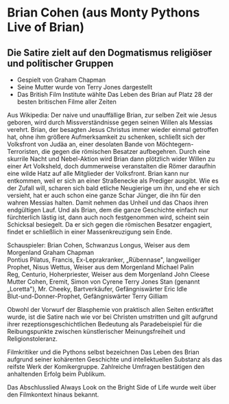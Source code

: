 # Brian Cohen (aus Monty Pythons Live of Brian)
## Die Satire zielt auf den Dogmatismus religiöser und politischer Gruppen

* Gespielt von Graham Chapman
* Seine Mutter wurde von Terry Jones dargestellt
* Das British Film Institute wählte Das Leben des Brian auf Platz 28 der besten britischen Filme aller Zeiten

Aus Wikipedia: Der naive und unauffällige Brian, zur selben Zeit wie Jesus geboren, wird durch Missverständnisse gegen seinen Willen als Messias verehrt.
Brian, der besagten Jesus Christus immer wieder einmal getroffen hat, ohne ihm größere Aufmerksamkeit zu schenken,
schließt sich der Volksfront von Judäa an, einer desolaten Bande von Möchtegern-Terroristen, die gegen die römischen Besatzer aufbegehren.
Durch eine skurrile Nacht und Nebel-Aktion wird Brian dann plötzlich wider Willen zu einer Art Volksheld, doch dummerweise veranstalten die Römer daraufhin
eine wilde Hatz auf alle Mitglieder der Volksfront. Brian kann nur entkommen, weil er sich an einer Straßenecke als Prediger ausgibt.
Wie es der Zufall will, scharen sich bald etliche Neugierige um ihn, und ehe er sich versieht, hat er auch schon eine ganze Schar Jünger, die ihn für den wahren Messias halten.
Damit nehmen das Unheil und das Chaos ihren endgültigen Lauf. Und als Brian, dem die ganze Geschichte einfach nur fürchterlich lästig ist, dann auch noch festgenommen wird,
scheint sein Schicksal besiegelt. Da er sich gegen die römischen Besatzer engagiert, findet er schließlich in einer Massenkreuzigung sein Ende.

Schauspieler:
Brian Cohen, Schwanzus Longus, Weiser aus dem Morgenland 	Graham Chapman	
Pontius Pilatus, Francis, Ex-Leprakranker, „Rübennase", 
langweiliger Prophet, Nisus Wettus, Weiser aus dem Morgenland	Michael Palin	
Reg, Centurio, Hoherpriester, Weiser aus dem Morgenland        	John Cleese	
Mutter Cohen, Eremit, Simon von Cyrene                                          	Terry Jones	
Stan (genannt „Loretta"), Mr. Cheeky, Bartverkäufer,
Gefängniswärter                                                                                    	Eric Idle	
Blut-und-Donner-Prophet, Gefängniswärter                                        	Terry Gilliam

Obwohl der Vorwurf der Blasphemie von praktisch allen Seiten entkräftet wurde, ist die Satire nach wie vor bei Christen umstritten
und gilt aufgrund ihrer rezeptionsgeschichtlichen Bedeutung als Paradebeispiel für die Reibungspunkte zwischen künstlerischer Meinungsfreiheit
und Religionstoleranz.

Filmkritiker und die Pythons selbst bezeichnen Das Leben des Brian aufgrund seiner kohärenten Geschichte und intellektuellen Substanz als das
reifste Werk der Komikergruppe. Zahlreiche Umfragen bestätigen den anhaltenden Erfolg beim Publikum.

Das Abschlusslied Always Look on the Bright Side of Life wurde weit über den Filmkontext hinaus bekannt.